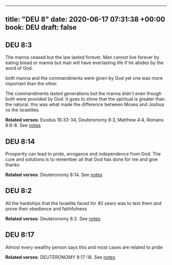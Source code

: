 
---
title: "DEU 8"
date: 2020-06-17 07:31:38 +00:00
book: DEU
draft: false
---

## DEU 8:3

The manna ceased but the law lasted forever. Man cannot live forever by eating bread or manna but man will have everlasting life if he abides by the word of God.

both manna and the commandments were given by God yet one was more important than the other.

The commandments lasted generations but the manna didn't even though both were provided by God. it goes to show that the spiritual is greater than the natural. this was what made the difference between Moses and Joshua vs the Israelites.

**Related verses**: Exodus 16:33-34, Deuteronomy 8:3, Matthew 4:4, Romans 8:6-8. See [notes](https://my.bible.com/notes/3453783682023416530)


## DEU 8:14

Prosperity can lead to pride, arrogance and independence from God. The cure and solutions is to remember all that God has done for me and give thanks

**Related verses**: Deuteronomy 8:14. See [notes](https://my.bible.com/notes/3373848597686378951)


## DEU 8:2

All the hardships that the Israelite faced for 40 years was to test them and prove their obedience and faithfulness

**Related verses**: Deuteronomy 8:2. See [notes](https://my.bible.com/notes/3373845606820471196)


## DEU 8:17

Almost every wealthy person says this and most cases are related to pride

**Related verses**: DEUTERONOMY 8:17-18. See [notes](https://my.bible.com/notes/2687617508555088326)

